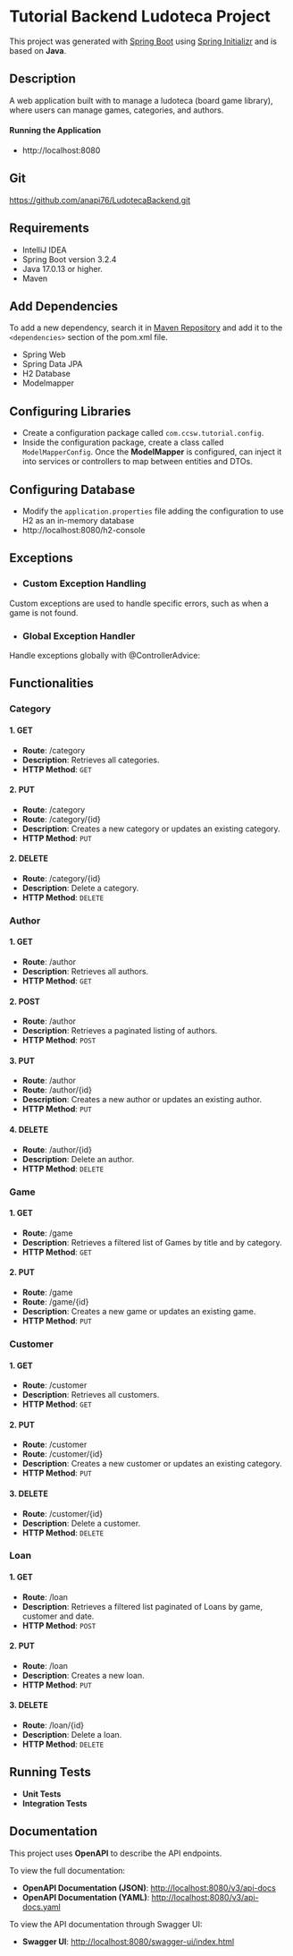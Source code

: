 # Tutorial Backend Ludoteca Project

This project was generated with [Spring Boot](https://spring.io/projects/spring-boot)
using [Spring Initializr](https://start.spring.io/) and is
based on **Java**.

## Description

A web application built with to manage a ludoteca (board game library), where users can manage
games, categories, and authors.

#### Running the Application

- http://localhost:8080

## Git

https://github.com/anapi76/LudotecaBackend.git

## Requirements

- IntelliJ IDEA
- Spring Boot version 3.2.4
- Java 17.0.13 or higher.
- Maven

## Add Dependencies

To add a new dependency, search it in [Maven Repository](https://mvnrepository.com/) and add it to the `<dependencies>`
section of the pom.xml file.

- Spring Web
- Spring Data JPA
- H2 Database
- Modelmapper

## Configuring Libraries

- Create a configuration package called `com.ccsw.tutorial.config`.
- Inside the configuration package, create a class called `ModelMapperConfig`. Once the **ModelMapper** is configured,
  can inject it into services or controllers to map between entities and DTOs.

## Configuring Database

- Modify the `application.properties` file adding the configuration to use H2 as an in-memory database
- http://localhost:8080/h2-console

## Exceptions

- ### Custom Exception Handling

Custom exceptions are used to handle specific errors, such as when a game is not found.

- ### Global Exception Handler

Handle exceptions globally with @ControllerAdvice:

## Functionalities

### Category

#### 1. **GET**

- **Route**: /category
- **Description**: Retrieves all categories.
- **HTTP Method**: `GET`

#### 2. **PUT**

- **Route**: /category
- **Route**: /category/{id}
- **Description**: Creates a new category or updates an existing category.
- **HTTP Method**: `PUT`

#### 2. **DELETE**

- **Route**: /category/{id}
- **Description**: Delete a category.
- **HTTP Method**: `DELETE`

### Author

#### 1. **GET**

- **Route**: /author
- **Description**: Retrieves all authors.
- **HTTP Method**: `GET`

#### 2. **POST**

- **Route**: /author
- **Description**: Retrieves a paginated listing of authors.
- **HTTP Method**: `POST`

#### 3. **PUT**

- **Route**: /author
- **Route**: /author/{id}
- **Description**: Creates a new author or updates an existing author.
- **HTTP Method**: `PUT`

#### 4. **DELETE**

- **Route**: /author/{id}
- **Description**: Delete an author.
- **HTTP Method**: `DELETE`

### Game

#### 1. **GET**

- **Route**: /game
- **Description**: Retrieves a filtered list of Games by title and by category.
- **HTTP Method**: `GET`

#### 2. **PUT**

- **Route**: /game
- **Route**: /game/{id}
- **Description**: Creates a new game or updates an existing game.
- **HTTP Method**: `PUT`

### Customer

#### 1. **GET**

- **Route**: /customer
- **Description**: Retrieves all customers.
- **HTTP Method**: `GET`

#### 2. **PUT**

- **Route**: /customer
- **Route**: /customer/{id}
- **Description**: Creates a new customer or updates an existing category.
- **HTTP Method**: `PUT`

#### 3. **DELETE**

- **Route**: /customer/{id}
- **Description**: Delete a customer.
- **HTTP Method**: `DELETE`

### Loan

#### 1. **GET**

- **Route**: /loan
- **Description**: Retrieves a filtered list paginated of Loans by game, customer and date.
- **HTTP Method**: `POST`

#### 2. **PUT**

- **Route**: /loan
- **Description**: Creates a new loan.
- **HTTP Method**: `PUT`

#### 3. **DELETE**

- **Route**: /loan/{id}
- **Description**: Delete a loan.
- **HTTP Method**: `DELETE`

## Running Tests

- **Unit Tests**
- **Integration Tests**

## Documentation

This project uses **OpenAPI** to describe the API endpoints.

To view the full documentation:

- **OpenAPI Documentation (JSON)**: [http://localhost:8080/v3/api-docs](http://localhost:8080/v3/api-docs)
- **OpenAPI Documentation (YAML)**: [http://localhost:8080/v3/api-docs.yaml](http://localhost:8080/v3/api-docs.yaml)

To view the API documentation through Swagger UI:

- **Swagger UI**: [http://localhost:8080/swagger-ui/index.html](http://localhost:8080/swagger-ui/index.html)
